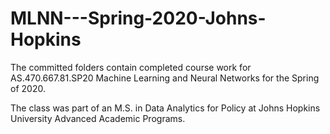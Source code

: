 # MLNN---Spring-2020-Johns-Hopkins

The committed folders contain completed course work for AS.470.667.81.SP20 Machine Learning and Neural Networks for the Spring of 2020. 

The class was part of an M.S. in Data Analytics for Policy at Johns Hopkins University Advanced Academic Programs.
